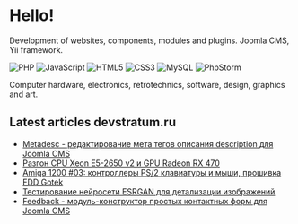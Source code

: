 # Hello!

Development of websites, components, modules and plugins. Joomla CMS, Yii framework.

![PHP](https://img.shields.io/badge/php-%23777BB4.svg?style=for-the-badge&logo=php&logoColor=white)
![JavaScript](https://img.shields.io/badge/javascript-%23323330.svg?style=for-the-badge&logo=javascript&logoColor=%23F7DF1E)
![HTML5](https://img.shields.io/badge/html5-%23E34F26.svg?style=for-the-badge&logo=html5&logoColor=white)
![CSS3](https://img.shields.io/badge/css3-%231572B6.svg?style=for-the-badge&logo=css3&logoColor=white)
![MySQL](https://img.shields.io/badge/mysql-%2300f.svg?style=for-the-badge&logo=mysql&logoColor=white)
![PhpStorm](https://img.shields.io/badge/phpstorm-143?style=for-the-badge&logo=phpstorm&logoColor=black&color=black&labelColor=darkorchid)

Computer hardware, electronics, retrotechnics, software, design, graphics and art.

## Latest articles devstratum.ru
<!-- BLOG-POST-LIST:START -->
- [Metadesc - редактирование мета тегов описания description для Joomla CMS](https://devstratum.ru/software/metadesc-redaktirovanie-meta-tegov-opisaniya-description-dlya-joomla-cms)
- [Разгон CPU Xeon E5-2650 v2 и GPU Radeon RX 470](https://devstratum.ru/hardware/razgon-cpu-xeon-e5-2650-v2-i-gpu-radeon-rx-470)
- [Amiga 1200 #03: контроллеры PS/2 клавиатуры и мыши, прошивка FDD Gotek](https://devstratum.ru/hardware/amiga-1200-03-kontrollery-ps-2-klaviatury-i-myshi-proshivka-fdd-gotek)
- [Тестирование нейросети ESRGAN для детализации изображений](https://devstratum.ru/software/testirovanie-nejroseti-esrgan-dlya-detalizatsii-izobrazhenij)
- [Feedback - модуль-конструктор простых контактных форм для Joomla CMS](https://devstratum.ru/software/feedback-modul-konstruktor-prostykh-kontaktnykh-form-dlya-joomla-cms)
<!-- BLOG-POST-LIST:END -->
